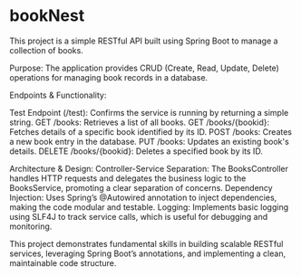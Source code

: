 # bookNest
This project is a simple RESTful API built using Spring Boot to manage a collection of books.

Purpose: The application provides CRUD (Create, Read, Update, Delete) operations for managing book records in a database.

Endpoints & Functionality:

Test Endpoint (/test): Confirms the service is running by returning a simple string. GET /books: Retrieves a list of all books. GET /books/{bookid}: Fetches details of a specific book identified by its ID. POST /books: Creates a new book entry in the database. PUT /books: Updates an existing book's details. DELETE /books/{bookid}: Deletes a specified book by its ID.

Architecture & Design: Controller-Service Separation: The BooksController handles HTTP requests and delegates the business logic to the BooksService, promoting a clear separation of concerns. Dependency Injection: Uses Spring’s @Autowired annotation to inject dependencies, making the code modular and testable. Logging: Implements basic logging using SLF4J to track service calls, which is useful for debugging and monitoring.

This project demonstrates fundamental skills in building scalable RESTful services, leveraging Spring Boot’s annotations, and implementing a clean, maintainable code structure.
